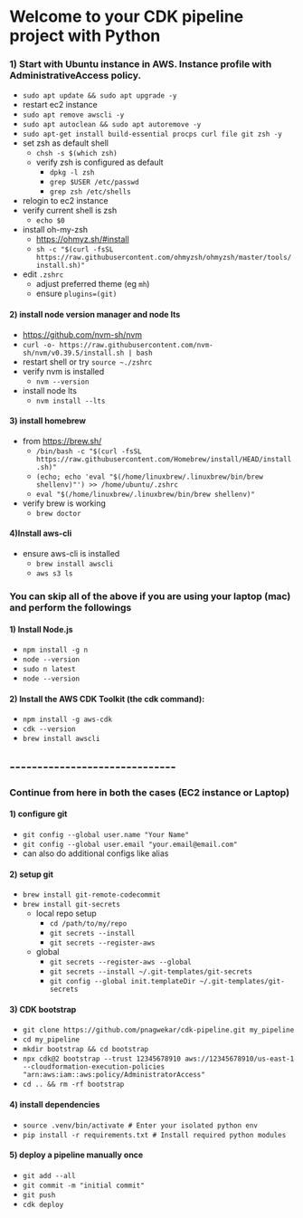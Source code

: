 # Welcome to your CDK pipeline project with Python

### 1) Start with Ubuntu instance in AWS. Instance profile with AdministrativeAccess policy.
- `sudo apt update && sudo apt upgrade -y`
- restart ec2 instance
- `sudo apt remove awscli -y`
- `sudo apt autoclean && sudo apt autoremove -y`
- `sudo apt-get install build-essential procps curl file git zsh -y`
- set zsh as default shell
  - `chsh -s $(which zsh)`
  - verify zsh is configured as default
    - `dpkg -l zsh`
    - `grep $USER /etc/passwd`
    - `grep zsh /etc/shells`
- relogin to ec2 instance
- verify current shell is zsh
  - `echo $0`
- install oh-my-zsh
  - https://ohmyz.sh/#install
  - `sh -c "$(curl -fsSL https://raw.githubusercontent.com/ohmyzsh/ohmyzsh/master/tools/install.sh)"`
- edit `.zshrc`
  - adjust preferred theme (eg `mh`)
  - ensure `plugins=(git)`

#### 2) install node version manager and node lts
- https://github.com/nvm-sh/nvm
- `curl -o- https://raw.githubusercontent.com/nvm-sh/nvm/v0.39.5/install.sh | bash`
- restart shell or try `source ~./zshrc`
- verify nvm is installed
  - `nvm --version`
- install node lts
  - `nvm install --lts`

#### 3) install homebrew
- from https://brew.sh/
  - `/bin/bash -c "$(curl -fsSL https://raw.githubusercontent.com/Homebrew/install/HEAD/install.sh)"`
  - `(echo; echo 'eval "$(/home/linuxbrew/.linuxbrew/bin/brew shellenv)"') >> /home/ubuntu/.zshrc`
  - `eval "$(/home/linuxbrew/.linuxbrew/bin/brew shellenv)"`
- verify brew is working
  - `brew doctor`

#### 4)Install aws-cli
- ensure aws-cli is installed
  - `brew install awscli`
  -  `aws s3 ls`

### You can skip all of the above if you are using your laptop (mac) and perform the followings
#### 1) Install Node.js 
  - `npm install -g n`
  - `node --version`
  - `sudo n latest`
  - `node --version`

#### 2) Install the AWS CDK Toolkit (the cdk command):
  - `npm install -g aws-cdk`
  - `cdk --version`
  - `brew install awscli`

## ------------------------------
### Continue from here in both the cases (EC2 instance or Laptop)
#### 1) configure git

- `git config --global user.name "Your Name"`
- `git config --global user.email "your.email@email.com"`
- can also do additional configs like alias

#### 2) setup git 

- `brew install git-remote-codecommit`
- `brew install git-secrets`
  - local repo setup
    - `cd /path/to/my/repo`
    - `git secrets --install`
    - `git secrets --register-aws`
  - global
    - `git secrets --register-aws --global`
    - `git secrets --install ~/.git-templates/git-secrets`
    - `git config --global init.templateDir ~/.git-templates/git-secrets`

#### 3) CDK bootstrap

  - `git clone https://github.com/pnagwekar/cdk-pipeline.git my_pipeline`
  - `cd my_pipeline`
  - `mkdir bootstrap && cd bootstrap`
  - `npx cdk@2 bootstrap --trust 12345678910 aws://12345678910/us-east-1 --cloudformation-execution-policies "arn:aws:iam::aws:policy/AdministratorAccess"`
  - `cd .. && rm -rf bootstrap`


#### 4) install dependencies
  - `source .venv/bin/activate # Enter your isolated python env`
  - `pip install -r requirements.txt # Install required python modules`

#### 5) deploy a pipeline manually once
  - `git add --all`
  - `git commit -m "initial commit"`
  - `git push`
  - `cdk deploy`
